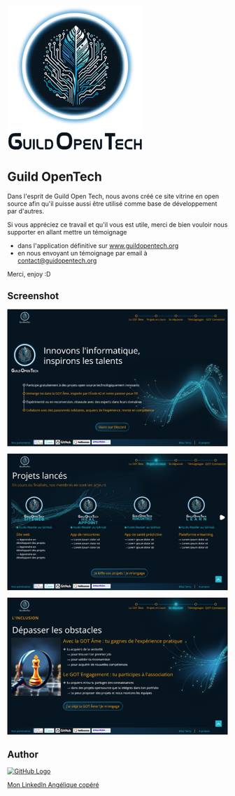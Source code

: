 ![](./images/Logos/LOGO_TxtBk_99pxdesvg.webp)

# Guild OpenTech

Dans l'esprit de Guild Open Tech, nous avons créé ce site vitrine en open source afin qu'il puisse aussi être utilisé comme base de développement par d'autres.

Si vous appréciez ce travail et qu'il vous est utile, merci de bien vouloir nous supporter en allant mettre un témoignage

- dans l'application définitive sur www.guildopentech.org
- en nous envoyant un témoignage par email à contact@guidopentech.org

Merci, enjoy :D

## Screenshot

![](./images/screenshotmd/Screenshot%202024-08-27%20at%2014-00-49%20Guild%20Open%20Tech.png)

![](./images/screenshotmd/Screenshot%202024-08-27%20at%2014-01-55%20Guild%20Open%20Tech.png)

![](./images/screenshotmd/Screenshot%202024-08-27%20at%2014-02-24%20Guild%20Open%20Tech.png)

## Author

[![GitHub Logo](https://img.shields.io/badge/GitHub-100000?style=flat&logo=github&logoColor=white)](https://github.com/Tonyac-create)

<a href="https://www.linkedin.com/in/angelique-copere-dev/">Mon LinkedIn Angélique copéré</a>
